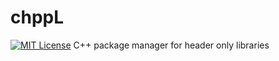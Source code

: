 # chppL
[![MIT License](http://img.shields.io/badge/license-MIT-blue.svg?style=flat)](LICENSE)
C++ package manager for header only libraries
